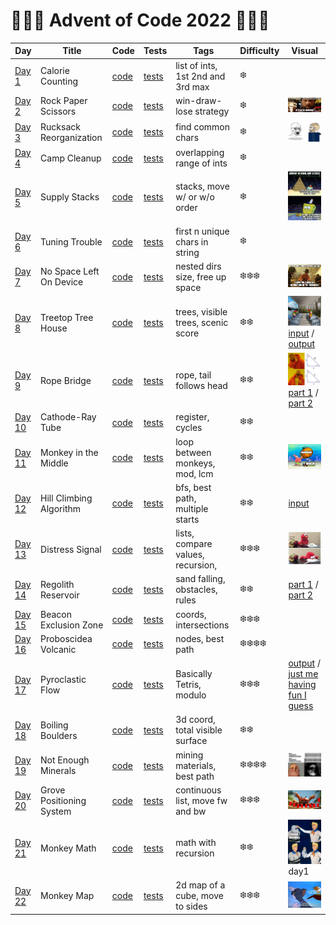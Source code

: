 # 🌲🌲🌲 Advent of Code 2022 🌲🌲🌲

| Day                                            | Title                    | Code                   | Tests                                                      | Tags                               | Difficulty | Visual                                                                                                                                                                                                                                                                                                                                                                                     |
|------------------------------------------------|--------------------------|------------------------|------------------------------------------------------------|------------------------------------|------------|--------------------------------------------------------------------------------------------------------------------------------------------------------------------------------------------------------------------------------------------------------------------------------------------------------------------------------------------------------------------------------------------|
| [Day 1](https://adventofcode.com/2022/day/1)   | Calorie Counting         | [code](day01/Day1.kt)  | [tests](../../../test/kotlin/aoc2022/day01/Day1KtTest.kt)  | list of ints, 1st 2nd and 3rd max  | ❄️         |                                                                                                                                                                                                                                                                                                                                                                                            |
| [Day 2](https://adventofcode.com/2022/day/2)   | Rock Paper Scissors      | [code](day02/Day2.kt)  | [tests](../../../test/kotlin/aoc2022/day02/Day2KtTest.kt)  | win-draw-lose strategy             | ❄️         | <img src="day02/assets/day2.webp" alt="Visualisation of Day 2" width="280"/>                                                                                                                                                                                                                                                                                                               |
| [Day 3](https://adventofcode.com/2022/day/3)   | Rucksack Reorganization  | [code](day03/Day3.kt)  | [tests](../../../test/kotlin/aoc2022/day03/Day3KtTest.kt)  | find common chars                  | ❄️         | <img src="day03/assets/day3.png" alt="Visualisation of Day 3" width="280"/>                                                                                                                                                                                                                                                                                                                |
| [Day 4](https://adventofcode.com/2022/day/4)   | Camp Cleanup             | [code](day04/Day4.kt)  | [tests](../../../test/kotlin/aoc2022/day04/Day4KtTest.kt)  | overlapping range of ints          | ❄️         |                                                                                                                                                                                                                                                                                                                                                                                            |
| [Day 5](https://adventofcode.com/2022/day/5)   | Supply Stacks            | [code](day05/Day5.kt)  | [tests](../../../test/kotlin/aoc2022/day05/Day5KtTest.kt)  | stacks, move w/ or w/o order       | ❄️         | <img src="day05/assets/day5.jpg" alt="Visualisation of Day 5" width="240"/>                                                                                                                                                                                                                                                                                                                |
| [Day 6](https://adventofcode.com/2022/day/6)   | Tuning Trouble           | [code](day06/Day6.kt)  | [tests](../../../test/kotlin/aoc2022/day06/Day6KtTest.kt)  | first n unique chars in string     | ❄️         |                                                                                                                                                                                                                                                                                                                                                                                            |
| [Day 7](https://adventofcode.com/2022/day/7)   | No Space Left On Device  | [code](day07/Day7.kt)  | [tests](../../../test/kotlin/aoc2022/day07/Day7KtTest.kt)  | nested dirs size, free up space    | ❄️❄️❄️     | <img src="day07/assets/day7.jpg" alt="Visualisation of Day 7" width="240"/>                                                                                                                                                                                                                                                                                                                |
| [Day 8](https://adventofcode.com/2022/day/8)   | Treetop Tree House       | [code](day08/Day8.kt)  | [tests](../../../test/kotlin/aoc2022/day08/Day8KtTest.kt)  | trees, visible trees, scenic score | ❄️❄️       | <img src="day08/assets/day8.webp" alt="Visualisation of Day 8" width="240"/> [input](https://refined-github-html-preview.kidonng.workers.dev/martapanc/Advent-of-Code/raw/master/src/main/kotlin/aoc2022/day08/render/input.html) / [output](https://refined-github-html-preview.kidonng.workers.dev/martapanc/Advent-of-Code/raw/master/src/main/kotlin/aoc2022/day08/render/output.html) |
| [Day 9](https://adventofcode.com/2022/day/9)   | Rope Bridge              | [code](day09/Day9.kt)  | [tests](../../../test/kotlin/aoc2022/day09/Day9KtTest.kt)  | rope, tail follows head            | ❄️❄️       | <img src="day09/assets/day9.webp" alt="Visualisation of Day 9" width="240"/> [part 1](https://refined-github-html-preview.kidonng.workers.dev/martapanc/Advent-of-Code/raw/master/src/main/kotlin/aoc2022/day09/render/part1.html) / [part 2](https://refined-github-html-preview.kidonng.workers.dev/martapanc/Advent-of-Code/raw/master/src/main/kotlin/aoc2022/day09/render/part2.html) |
| [Day 10](https://adventofcode.com/2022/day/10) | Cathode-Ray Tube         | [code](day10/Day10.kt) | [tests](../../../test/kotlin/aoc2022/day10/Day10KtTest.kt) | register, cycles                   | ❄️❄️       |                                                                                                                                                                                                                                                                                                                                                                                            |
| [Day 11](https://adventofcode.com/2022/day/11) | Monkey in the Middle     | [code](day11/Day11.kt) | [tests](../../../test/kotlin/aoc2022/day11/Day11KtTest.kt) | loop between monkeys, mod, lcm     | ❄️❄️       | <img src="day11/pics/day11.png" alt="Day 11 - meme" width="240"/>                                                                                                                                                                                                                                                                                                                          |              
| [Day 12](https://adventofcode.com/2022/day/12) | Hill Climbing Algorithm  | [code](day12/Day12.kt) | [tests](../../../test/kotlin/aoc2022/day12/Day12KtTest.kt) | bfs, best path, multiple starts    | ❄️❄️       | [input](https://refined-github-html-preview.kidonng.workers.dev/martapanc/Advent-of-Code/raw/master/src/main/kotlin/aoc2022/day12/render/input.html)                                                                                                                                                                                                                                       |                                              
| [Day 13](https://adventofcode.com/2022/day/13) | Distress Signal          | [code](day13/Day13.kt) | [tests](../../../test/kotlin/aoc2022/day13/Day13KtTest.kt) | lists, compare values, recursion,  | ❄️❄️️❄️    | <img src="day13/pics/meme2.jpg" alt="Day 13 - 2" width="240"/>                                                                                                                                                                                                                                                                                                                             |
| [Day 14](https://adventofcode.com/2022/day/14) | Regolith Reservoir       | [code](day14/Day14.kt) | [tests](../../../test/kotlin/aoc2022/day14/Day14KtTest.kt) | sand falling, obstacles, rules     | ❄️❄️       | [part 1](https://refined-github-html-preview.kidonng.workers.dev/martapanc/Advent-of-Code/raw/master/src/main/kotlin/aoc2022/day14/render/part1.html) / [part 2](https://refined-github-html-preview.kidonng.workers.dev/martapanc/Advent-of-Code/raw/master/src/main/kotlin/aoc2022/day14/render/part2.html)                                                                              |
| [Day 15](https://adventofcode.com/2022/day/15) | Beacon Exclusion Zone    | [code](day15/Day15.kt) | [tests](../../../test/kotlin/aoc2022/day15/Day15KtTest.kt) | coords, intersections              | ❄️❄️️❄️    |                                                                                                                                                                                                                                                                                                                                                                                            |
| [Day 16](https://adventofcode.com/2022/day/16) | Proboscidea Volcanic     | [code](day16/Day16.kt) | [tests](../../../test/kotlin/aoc2022/day16/Day16KtTest.kt) | nodes, best path                   | ❄️❄️️❄️❄️️ |                                                                                                                                                                                                                                                                                                                                                                                            |
| [Day 17](https://adventofcode.com/2022/day/17) | Pyroclastic Flow         | [code](day17/Day17.kt) | [tests](../../../test/kotlin/aoc2022/day17/Day17KtTest.kt) | Basically Tetris, modulo           | ❄️❄️️❄️    | [output](https://refined-github-html-preview.kidonng.workers.dev/martapanc/Advent-of-Code/raw/master/src/main/kotlin/aoc2022/day17/renders/output1.html) / [just me having fun I guess](https://refined-github-html-preview.kidonng.workers.dev/martapanc/Advent-of-Code/raw/master/src/main/kotlin/aoc2022/day17/renders/output2.html)                                                    |
| [Day 18](https://adventofcode.com/2022/day/18) | Boiling Boulders         | [code](day18/Day18.kt) | [tests](../../../test/kotlin/aoc2022/day18/Day18KtTest.kt) | 3d coord, total visible surface    | ❄️❄️️      |                                                                                                                                                                                                                                                                                                                                                                                            |
| [Day 19](https://adventofcode.com/2022/day/19) | Not Enough Minerals      | [code](day19/Day19.kt) | [tests](../../../test/kotlin/aoc2022/day19/Day19KtTest.kt) | mining materials, best path        | ❄️❄️️❄️❄️️ | <img src="day19/pics/day19.webp" alt="Day 19 - meme" width="240"/>                                                                                                                                                                                                                                                                                                                         |
| [Day 20](https://adventofcode.com/2022/day/20) | Grove Positioning System | [code](day20/Day20.kt) | [tests](../../../test/kotlin/aoc2022/day20/Day20KtTest.kt) | continuous list, move fw and bw    | ❄️❄️️❄️    | <img src="day20/pics/day20.webp" alt="Day 20 - meme" width="240"/>                                                                                                                                                                                                                                                                                                                         |
| [Day 21](https://adventofcode.com/2022/day/21) | Monkey Math              | [code](day21/Day21.kt) | [tests](../../../test/kotlin/aoc2022/day21/Day21KtTest.kt) | math with recursion                | ❄️❄️️      | <img src="day21/notes/day21_1.png" alt="Day 21 - meme 1" width="200"/>day1                                                                                                                                                                                                                                                                                                                 |
| [Day 22](https://adventofcode.com/2022/day/22) | Monkey Map               | [code](day22/Day22.kt) | [tests](../../../test/kotlin/aoc2022/day22/Day22KtTest.kt) | 2d map of a cube, move to sides    | ❄️❄️️❄️️   | <img src="day22/notes/day22.jpg" alt="Day 22 - meme" width="240"/>                                                                                                                                                                                                                                                                                                                         |

[//]: # (| [Day 23]&#40;https://adventofcode.com/2022/day/23&#41; |                         | [code]&#40;day23/Day23.kt&#41; | [tests]&#40;../../../test/kotlin/aoc2022/day23/Day23KtTest.kt&#41; |                                      |                                                                                                                                                               |)

[//]: # (| [Day 24]&#40;https://adventofcode.com/2022/day/24&#41; |                         | [code]&#40;day24/Day24.kt&#41; | [tests]&#40;../../../test/kotlin/aoc2022/day24/Day24KtTest.kt&#41; |                                      |                                                                                                                                                               |)

[//]: # (| [Day 25]&#40;https://adventofcode.com/2022/day/25&#41; | Sea Cucumber            | [code]&#40;day25/Day25.kt&#41; | [tests]&#40;../../../test/kotlin/aoc2022/day25/Day25KtTest.kt&#41; | Sea cucumbers moving linearly        |                                                                                                                                                               |)
